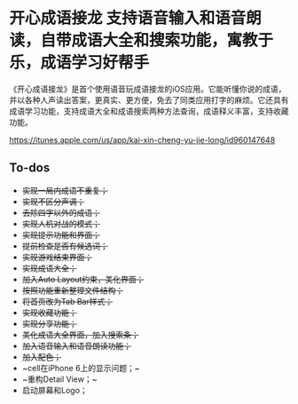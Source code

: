 # 开心成语接龙 支持语音输入和语音朗读，自带成语大全和搜索功能，寓教于乐，成语学习好帮手

《开心成语接龙》是首个使用语音玩成语接龙的iOS应用。它能听懂你说的成语，并以各种人声读出答案，更真实、更方便，免去了同类应用打字的麻烦。它还具有成语学习功能，支持成语大全和成语搜索两种方法查询，成语释义丰富，支持收藏功能。

https://itunes.apple.com/us/app/kai-xin-cheng-yu-jie-long/id960147648

## To-dos

- ~~实现一局内成语不重复；~~
- ~~实现不区分声调；~~
- ~~去除四字以外的成语；~~
- ~~实现人机对战的模式；~~
- ~~实现提示功能和界面；~~
- ~~提前检查是否有候选词；~~
- ~~实现游戏结束界面；~~
- ~~实现成语大全；~~
- ~~加入Auto Layout约束，美化界面；~~
- ~~按照功能重新整理文件结构；~~
- ~~将首页改为Tab Bar样式；~~
- ~~实现收藏功能；~~
- ~~实现分享功能；~~
- ~~美化成语大全界面，加入搜索条；~~
- ~~加入语音输入和语音朗读功能；~~
- ~~加入配色；~~
- ~cell在iPhone 6上的显示问题；~
- ~重构Detail View；~
- 启动屏幕和Logo；